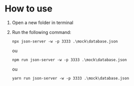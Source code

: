# How to use

1. Open a new folder in terminal
2. Run the following command:

   ```
   npx json-server -w -p 3333 .\mock\database.json
   ```

   ou

   ```
   npm run json-server -w -p 3333 .\mock\database.json
   ```

   ou

   ```
   yarn run json-server -w -p 3333 .\mock\database.json
   ```
